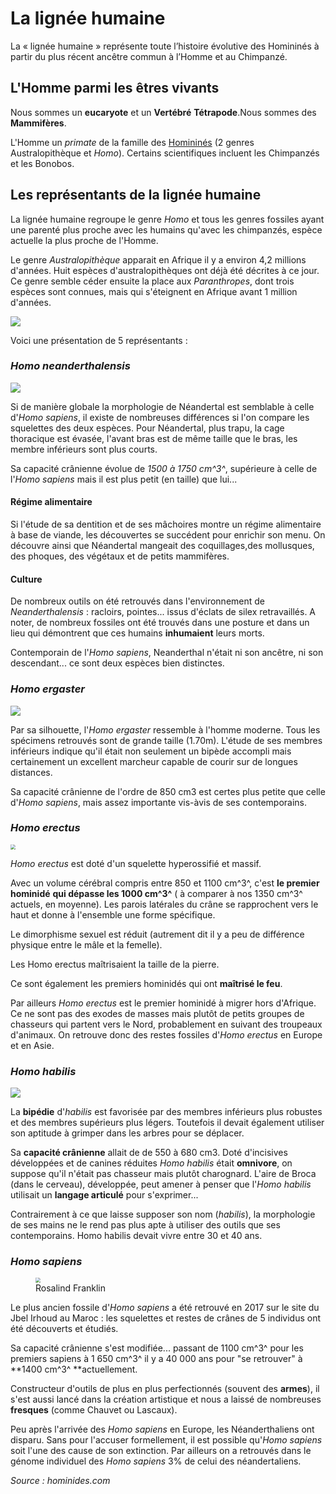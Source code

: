 

# La lignée humaine

La « lignée humaine » représente toute l’histoire évolutive des Homininés à partir du plus récent
ancêtre commun à l’Homme et au Chimpanzé. 

## L'Homme parmi les êtres vivants

Nous sommes un **eucaryote** et un **Vertébré** **Tétrapode**.Nous sommes des **Mammifères**.

L'Homme un *primate* de la famille des <u>Homininés</u> (2 genres Australopithèque et *Homo*). Certains
scientifiques incluent les Chimpanzés et les Bonobos. 

## Les représentants de la lignée humaine

La lignée humaine regroupe le genre *Homo* et tous les genres fossiles ayant une parenté plus proche avec les humains qu'avec les chimpanzés, espèce actuelle la plus proche de l'Homme.


Le genre *Australopithèque* apparait en Afrique il y a environ 4,2 millions d'années. Huit espèces d'australopithèques ont déjà été décrites à ce jour. Ce genre semble céder ensuite la place aux *Paranthropes*, dont trois espèces sont connues, mais qui s'éteignent en Afrique avant 1 million d'années.

![](./../Ressources/Photos/2.png)



Voici une présentation de 5 représentants : 

### *Homo neanderthalensis*

![](./../Ressources/Photos/3.jpg)



Si de manière globale la morphologie de Néandertal est semblable à celle d'*Homo sapiens*, il existe de nombreuses différences si l'on compare les squelettes des deux espèces. Pour Néandertal, plus trapu, la cage thoracique est évasée, l'avant bras est de même taille que le bras, les membre inférieurs sont plus courts. 

Sa capacité crânienne évolue de *1500 à 1750 cm^3^*, supérieure à celle de l'*Homo sapiens* mais il est plus petit (en taille) que lui...

#### Régime alimentaire

Si l'étude de sa dentition et de ses mâchoires montre un régime alimentaire à base de viande, les découvertes se succédent pour enrichir son menu.
On découvre ainsi que Néandertal mangeait des coquillages,des mollusques, des phoques, des végétaux et de petits mammifères.

#### Culture

De nombreux outils on été retrouvés dans l'environnement de *Neanderthalensis* : racloirs, pointes... issus d'éclats de silex retravaillés.
A noter, de nombreux fossiles ont été trouvés dans une posture et dans un lieu qui démontrent que ces humains **inhumaient** leurs morts.

Contemporain de l'*Homo sapiens*, Neanderthal n'était ni son ancêtre, ni son descendant... ce sont deux espèces bien distinctes.

### *Homo ergaster*

![](./../Ressources/Photos/4.jpg)



Par sa silhouette, l'*Homo ergaster* ressemble à l'homme moderne. Tous les spécimens retrouvés sont de grande taille (1.70m). L'étude de ses membres inférieurs indique qu'il était non seulement un bipède accompli mais certainement un excellent marcheur capable de courir sur de longues distances.

Sa capacité crânienne de l'ordre de 850 cm3 est certes plus petite que celle d'*Homo sapiens*, mais assez importante vis-àvis de ses contemporains.

### *Homo erectus*

<img src="./../Ressources/Photos/5.jpg" style="zoom:50%;" />



*Homo erectus* est doté d'un squelette hyperossifié et massif.

Avec un volume cérébral compris entre 850 et 1100 cm^3^, c'est **le premier hominidé** **qui dépasse les 1000 cm^3^** ( à comparer à nos 1350 cm^3^ actuels, en moyenne).
Les parois latérales du crâne se rapprochent vers le haut et donne à l'ensemble une forme spécifique.

Le dimorphisme sexuel est réduit (autrement dit il y a peu de différence physique entre le mâle et la femelle).


Les Homo erectus maîtrisaient la taille de la pierre.

Ce sont également les premiers hominidés qui ont **maîtrisé le feu**. 

Par ailleurs *Homo erectus* est le premier hominidé à migrer hors d'Afrique. Ce ne sont pas des exodes de masses mais plutôt de petits groupes de chasseurs qui partent vers le Nord, probablement en suivant des troupeaux d'animaux. On retrouve donc des restes fossiles d'*Homo erectus* en Europe et en Asie.



### *Homo habilis*



![](./../Ressources/Photos/6.jpg)



La **bipédie** d'*habilis* est favorisée par des membres inférieurs plus robustes et des membres supérieurs plus légers. Toutefois il devait également utiliser son aptitude à grimper dans les arbres pour se déplacer.

Sa **capacité crânienne** allait de de 550 à 680 cm3.
Doté d'incisives développées et de canines réduites *Homo habilis* était **omnivore**, on suppose qu'il n'était pas chasseur mais plutôt charognard.
L'aire de Broca (dans le cerveau), développée, peut amener à penser que l'*Homo habilis* utilisait un **langage articulé** pour s'exprimer...

Contrairement à ce que laisse supposer son nom (*habilis*), la morphologie de ses mains ne le rend pas plus apte à utiliser des outils que ses contemporains.
Homo habilis devait vivre entre 30 et 40 ans.

### *Homo sapiens*

<figure><img src="./../Ressources/Photos/7.jpg" style="zoom:50%;" /> <figcaption>Rosalind Franklin </figcaption></figure>



Le plus ancien fossile d'*Homo sapiens* a été retrouvé en 2017 sur le site du Jbel Irhoud au Maroc : les squelettes et restes de crânes de 5 individus ont été découverts et étudiés.


Sa capacité crânienne s'est modifiée... passant de 1100 cm^3^ pour les premiers sapiens à 1 650 cm^3^ il y a 40 000 ans pour "se retrouver" à **1400 cm^3^ **actuellement.

Constructeur d'outils de plus en plus perfectionnés (souvent des **armes**), il s'est aussi lancé dans la création artistique et nous a laissé de nombreuses **fresques** (comme Chauvet ou Lascaux).

Peu après l'arrivée des *Homo sapiens* en Europe, les Néanderthaliens ont disparu. Sans pour l'accuser formellement, il est possible qu'*Homo sapiens* soit l'une des cause de son extinction. Par ailleurs on a retrouvés dans le génome individuel des *Homo sapiens* 3% de celui des néandertaliens.





*Source : hominides.com*